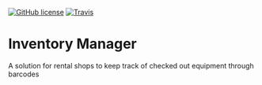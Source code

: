 [![GitHub license](https://img.shields.io/github/license/b2550/Inventory-Manager.svg?style=for-the-badge)](https://github.com/b2550/Inventory-Manager/blob/master/LICENSE)
[![Travis](https://img.shields.io/travis/b2550/Inventory-Manager.svg?style=for-the-badge)](https://travis-ci.org/b2550/Inventory-Manager)


# Inventory Manager
A solution for rental shops to keep track of checked out equipment through barcodes

